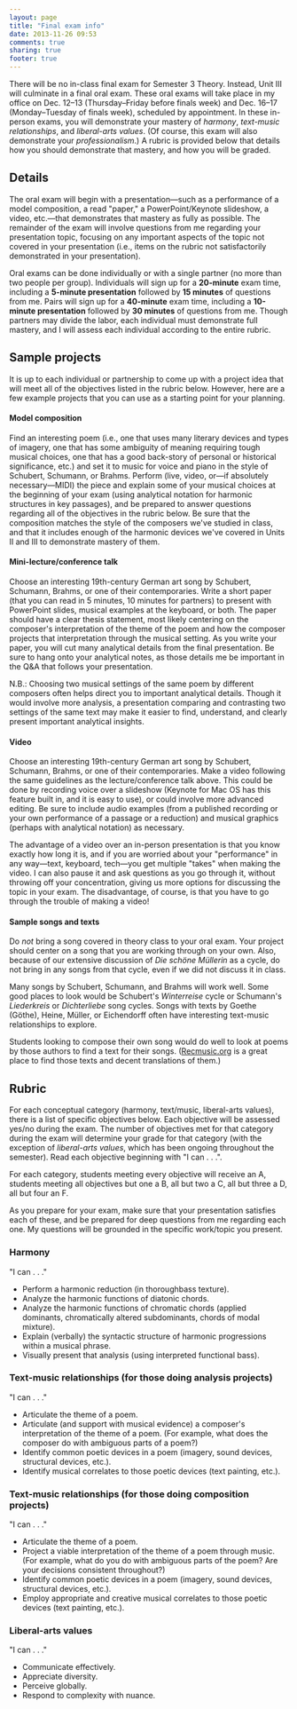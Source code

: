 ```yaml
---
layout: page
title: "Final exam info"
date: 2013-11-26 09:53
comments: true
sharing: true
footer: true
---
```


There will be no in-class final exam for Semester 3 Theory. Instead, Unit III will culminate in a final oral exam. These oral exams will take place in my office on Dec. 12–13 (Thursday–Friday before finals week) and Dec. 16–17 (Monday–Tuesday of finals week), scheduled by appointment. In these in-person exams, you will demonstrate your mastery of *harmony*, *text-music relationships*, and *liberal-arts values*. (Of course, this exam will also demonstrate your *professionalism*.) A rubric is provided below that details how you should demonstrate that mastery, and how you will be graded.

## Details ##

The oral exam will begin with a presentation—such as a performance of a model composition, a read "paper," a PowerPoint/Keynote slideshow, a video, etc.—that demonstrates that mastery as fully as possible. The remainder of the exam will involve questions from me regarding your presentation topic, focusing on any important aspects of the topic not covered in your presentation (i.e., items on the rubric not satisfactorily demonstrated in your presentation).

Oral exams can be done individually or with a single partner (no more than two people per group). Individuals will sign up for a **20-minute** exam time, including a **5-minute presentation** followed by **15 minutes** of questions from me. Pairs will sign up for a **40-minute** exam time, including a **10-minute presentation** followed by **30 minutes** of questions from me. Though partners may divide the labor, each individual must demonstrate full mastery, and I will assess each individual according to the entire rubric.

## Sample projects ##

It is up to each individual or partnership to come up with a project idea that will meet all of the objectives listed in the rubric below. However, here are a few example projects that you can use as a starting point for your planning.

#### Model composition ####

Find an interesting poem (i.e., one that uses many literary devices and types of imagery, one that has some ambiguity of meaning requiring tough musical choices, one that has a good back-story of personal or historical significance, etc.) and set it to music for voice and piano in the style of Schubert, Schumann, or Brahms. Perform (live, video, or—if absolutely necessary—MIDI) the piece and explain some of your musical choices at the beginning of your exam (using analytical notation for harmonic structures in key passages), and be prepared to answer questions regarding all of the objectives in the rubric below. Be sure that the composition matches the style of the composers we've studied in class, and that it includes enough of the harmonic devices we've covered in Units II and III to demonstrate mastery of them.

#### Mini-lecture/conference talk ####

Choose an interesting 19th-century German art song by Schubert, Schumann, Brahms, or one of their contemporaries. Write a short paper (that you can read in 5 minutes, 10 minutes for partners) to present with PowerPoint slides, musical examples at the keyboard, or both. The paper should have a clear thesis statement, most likely centering on the composer's interpretation of the theme of the poem and how the composer projects that interpretation through the musical setting. As you write your paper, you will cut many analytical details from the final presentation. Be sure to hang onto your analytical notes, as those details me be important in the Q&A that follows your presentation.

N.B.: Choosing two musical settings of the same poem by different composers often helps direct you to important analytical details. Though it would involve more analysis, a presentation comparing and contrasting two settings of the same text may make it easier to find, understand, and clearly present important analytical insights.

#### Video ####

Choose an interesting 19th-century German art song by Schubert, Schumann, Brahms, or one of their contemporaries. Make a video following the same guidelines as the lecture/conference talk above. This could be done by recording voice over a slideshow (Keynote for Mac OS has this feature built in, and it is easy to use), or could involve more advanced editing. Be sure to include audio examples (from a published recording or your own performance of a passage or a reduction) and musical graphics (perhaps with analytical notation) as necessary.

The advantage of a video over an in-person presentation is that you know exactly how long it is, and if you are worried about your "performance" in any way—text, keyboard, tech—you get multiple "takes" when making the video. I can also pause it and ask questions as you go through it, without throwing off your concentration, giving us more options for discussing the topic in your exam. The disadvantage, of course, is that you have to go through the trouble of making a video!

#### Sample songs and texts ####

Do *not* bring a song covered in theory class to your oral exam. Your project should center on a song that you are working through on your own. Also, because of our extensive discussion of *Die schöne Müllerin* as a cycle, do not bring in any songs from that cycle, even if we did not discuss it in class.

Many songs by Schubert, Schumann, and Brahms will work well. Some good places to look would be Schubert's *Winterreise* cycle or Schumann's *Liederkreis* or *Dichterliebe* song cycles. Songs with texts by Goethe (Göthe), Heine, Müller, or Eichendorff often have interesting text-music relationships to explore. 

Students looking to compose their own song would do well to look at poems by those authors to find a text for their songs. ([Recmusic.org](http://www.recmusic.org/lieder/) is a great place to find those texts and decent translations of them.)

## Rubric ##

For each conceptual category (harmony, text/music, liberal-arts values), there is a list of specific objectives below. Each objective will be assessed yes/no during the exam. The number of objectives met for that category during the exam will determine your grade for that category (with the exception of *liberal-arts values*, which has been ongoing throughout the semester). Read each objective beginning with "I can . . .".

For each category, students meeting every objective will receive an A, students meeting all objectives but one a B, all but two a C, all but three a D, all but four an F.

As you prepare for your exam, make sure that your presentation satisfies each of these, and be prepared for deep questions from me regarding each one. My questions will be grounded in the specific work/topic you present.

### Harmony ###

"I can . . ."

* Perform a harmonic reduction (in thoroughbass texture).  
* Analyze the harmonic functions of diatonic chords.  
* Analyze the harmonic functions of chromatic chords (applied dominants, chromatically altered subdominants, chords of modal mixture).  
* Explain (verbally) the syntactic structure of harmonic progressions within a musical phrase.  
* Visually present that analysis (using interpreted functional bass).  

### Text-music relationships (for those doing analysis projects) ###

"I can . . ."

* Articulate the theme of a poem.  
* Articulate (and support with musical evidence) a composer's interpretation of the theme of a poem. (For example, what does the composer do with ambiguous parts of a poem?)  
* Identify common poetic devices in a poem (imagery, sound devices, structural devices, etc.).  
* Identify musical correlates to those poetic devices (text painting, etc.).  

### Text-music relationships (for those doing composition projects) ###

"I can . . ."

* Articulate the theme of a poem.  
* Project a viable interpretation of the theme of a poem through music. (For example, what do you do with ambiguous parts of the poem? Are your decisions consistent throughout?)  
* Identify common poetic devices in a poem (imagery, sound devices, structural devices, etc.).  
* Employ appropriate and creative musical correlates to those poetic devices (text painting, etc.).  

### Liberal-arts values ###

"I can . . ."

* Communicate effectively.  
* Appreciate diversity.  
* Perceive globally.  
* Respond to complexity with nuance.